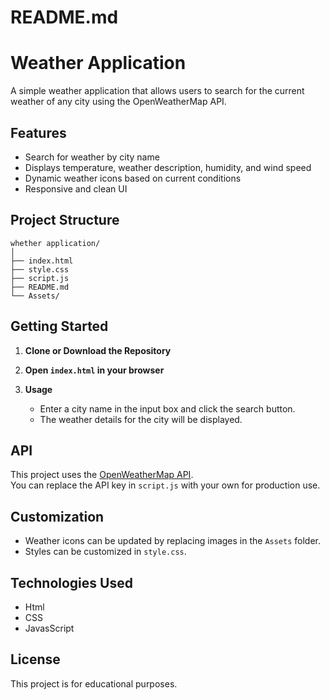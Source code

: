 # README.md

# Weather Application

A simple weather application that allows users to search for the current weather of any city using the OpenWeatherMap API.

## Features

- Search for weather by city name
- Displays temperature, weather description, humidity, and wind speed
- Dynamic weather icons based on current conditions
- Responsive and clean UI

## Project Structure

```
whether application/
│
├── index.html
├── style.css
├── script.js
├── README.md
└── Assets/
```

## Getting Started

1. **Clone or Download the Repository**

2. **Open `index.html` in your browser**

3. **Usage**
   - Enter a city name in the input box and click the search button.
   - The weather details for the city will be displayed.

## API

This project uses the [OpenWeatherMap API](https://openweathermap.org/api).  
You can replace the API key in `script.js` with your own for production use.

## Customization

- Weather icons can be updated by replacing images in the `Assets` folder.
- Styles can be customized in `style.css`.

## Technologies Used

- Html
- CSS
- JavasScript

## License

This project is for educational purposes.
